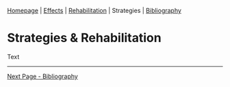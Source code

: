 <!--
Tab 4: Investigate and justify three strategies that adolescents can use to make good decisions and avoid getting caught up with drugs, alcohol, and risky unsafe situations.
-->

[Homepage](README.md) | [Effects](2_Effects.md) | [Rehabilitation](3_Rehabilitation.md) | Strategies | [Bibliography](5_Bibliography.md)

# Strategies & Rehabilitation

Text

---

[Next Page - Bibliography](5_Bibliography.md)
